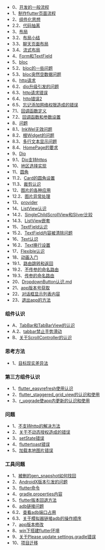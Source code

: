 * 0、[开发的一般流程](开发一般流程.md)
* 1、[制作flutter页面流程](makepage.md)
* 2、[组件化思想](组件化.md)
* 2.2、[代码抽离](代码抽离.md)
* 3、[布局](布局.md)
* 3.2、[布局小结](布局小结.md)
* 3.3、[聊天页面布局](/chatpage)
* 3.4、[流式布局](流式布局.md)
* 4、[Form和TextField](form.md)
* 5、[bloc](bloc.md)
* 5.2、[bloc的一些问题](bloc的一些问题.md)
* 5.3、[bloc突然空数据问题](bloc空数据问题.md)
* 6、[http请求](http.md)
* 6.2、[dio升级引发的问题](dio升级引发的问题.md)
* 6.3、[http请求错误](http请求错误.md)
* 6.4、[http错误2](http错误2.md)
* 6.5、[忘记添加网络权限造成的错误](忘记添加网络权限.md)
* 7.1、[回调函数定义](函数回调定义.md)
* 7.2、[回调函数和参数设置](回调函数和参数.md)
* 8、[问题](#)
* 8.1、[InkWel无效问题](InkWell.md)
* 8.2、[根Widget的问题](根Widget问题.md)
* 8.3、[多行文本显示问题](文本宽度限制问题.md)
* 8.4、[HomePage的要求](HomePage的要求.md)
* 9、[Dio](#)
* 9.1、[Dio支持https](dio支持https证书.md)
* 10、[地区选择实现](/area)
* 11、[圆角](rounded_corners.md)
* 11.2、[Card的圆角设置](Card的圆角设置.md)
* 11.3、[裁剪认识](裁剪认识.md)
* 12、[图片的各种应用](图片的各种应用.md)
* 12.2、[图片异常处理](图片异常处理.md)
* 13、[provider](provider.md)
* 14、[ListView认识](ListView认识.md)
* 14.2、[SingleChildScrollView和Sliver比较](SingleChildScrollView和Sliver比较.md)
* 14.3、[ListView嵌套](ListView嵌套.md)
* 15、[TextField认识](TextField认识.md)
* 15.2、[TextField内容被清除问题](TextField内容被清除问题.md)
* 16、[Text认识](Text认识.md)
* 16.2、[Text换行设置](Text换行设置.md)
* 17、[Flexible认识](/Flexible)
* 18、[动画入门](动画.md)
* 19.1、[路由跳转和返回](路由跳转和返回.md)
* 19.2、[不传参的命名路由](不传参的命名路由.md)
* 19.3、[传参的命名路由](传参的命名路由.md)
* 20、[DropdownButton认识.md](DropdownButton认识.md)
* 21、[app版本号获取](app版本号获取.md)
* 22、[对话框显示列表内容](对话框显示列表.md)
* 23、[退出app的方法](退出app方法.md)
### 组件认识
* A、[TabBar和TabBarView的认识](tabbar.md)
* A.2、[tabbar禁止手势滑动](tabbar禁止滑动.md)
* B、[关于ScrollController的认识](关于ScrollController的认识.md)

### 思考方法
* 1、[目标现实差异法](目标现实差异法.md)

### 第三方组件认识
* 1、[flutter_easyrefresh使用认识](easyrefresh.md)
* 2、[flutter_staggered_grid_view的认识和使用](flutterstaggeredgridview.md)
* 3、[r_upgrade使app内更新的认识和使用](r_upgrade认识使用.md)

### 问题
* 1、[不支持http的解决方法](app内更新问题.md)
* 2、[关于不动态授权造成的错误](授权错误.md)
* 3、[setState错误](setState错误.md)
* 4、[fluttertoast错误](fluttertoast错误.md)
* 5、[加载本地图片错误](加载本地图片错误.md)

### 工具问题
* 1、[被删的gen_snapshot如何找回](被删的gen_snapshot如何找回.md)
* 2、[AndroidX版本引发的问题](AndroidX版本引起的问题.md)
* 3、[flutter命令](flutter命令.md)
* 4、[gradle.properties内容](关于gradle.md)
* 5、[flutter版本回退方法](flutter版本回退方法.md)
* 6、[adb链接问题](adb链接问题.md)
* 6.2、[查看adb端口占用](查看adb端口占用.md)
* 6.3、[关于模拟器链接adb的操作顺序](关于模拟器链接adb.md)
* 7、[app版本修改](app版本说明.md)
* 8、[win下搭建flutter环境](win下搭建flutter环境.md)
* 9、[关于Please update settings.gradle错误](关于插件错误.md)
* 10、[项目迁移](项目迁移.md)
